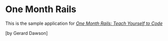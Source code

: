 # One Month Rails

This is the sample application for
[*One Month Rails: Teach Yourself to Code*](http://onemonthrails.com)

[by Gerard Dawson]






